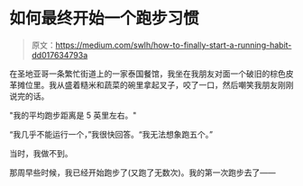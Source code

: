 # 如何最终开始一个跑步习惯

> 原文：<https://medium.com/swlh/how-to-finally-start-a-running-habit-dd017634793a>

在圣地亚哥一条繁忙街道上的一家泰国餐馆，我坐在我朋友对面一个破旧的棕色皮革摊位里。我从盛着糙米和蔬菜的碗里拿起叉子，咬了一口，然后嘲笑我朋友刚刚说完的话。

"我的平均跑步距离是 5 英里左右。"

“我几乎不能运行一个，”我很快回答。“我无法想象跑五个。”

当时，我做不到。

那周早些时候，我已经开始跑步了(又跑了无数次)。我的第一次跑步去了——
